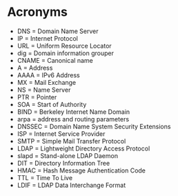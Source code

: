 # Acronyms

- DNS = Domain Name Server
- IP = Internet Protocol
- URL = Uniform Resource Locator
- dig = Domain information grouper
- CNAME = Canonical name
- A = Address
- AAAA = IPv6 Address
- MX = Mail Exchange
- NS = Name Server
- PTR = Pointer
- SOA = Start of Authority
- BIND = Berkeley Internet Name Domain
- arpa = address and routing parameters
- DNSSEC = Domain Name System Security Extensions
- ISP = Internet Service Provider
- SMTP = Simple Mail Transfer Protocol
- LDAP = Lightweight Directory Access Protocol
- slapd = Stand-alone LDAP Daemon
- DIT = Directory Information Tree
- HMAC = Hash Message Authentication Code
- TTL = Time To Live
- LDIF = LDAP Data Interchange Format
